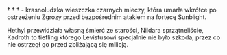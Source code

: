 † † † - krasnoludzka wieszczka czarnych mieczy, która umarła wkrótce po ostrzeżeniu Zgrozy przed bezpośrednim atakiem na fortecę Sunblight.

Hethyl przewidziała własną śmierć ze starości, Nildara sprzątneliście, Kadroth to tiefling którego Levistusowi specjalnie nie było szkoda, przez co nie ostrzegł go przed zbliżającą się milicją.